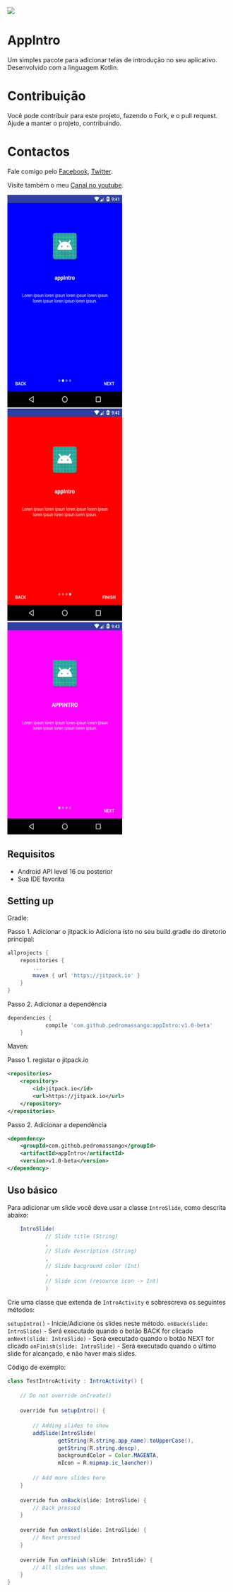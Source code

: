 
[![](https://jitpack.io/v/pedromassango/appIntro.svg)](https://jitpack.io/#pedromassango/appIntro)

# AppIntro
Um simples pacote para adicionar telas de introdução no seu aplicativo. Desenvolvido com a linguagem Kotlin.

# Contribuição
Você pode contribuir para este projeto, fazendo o Fork, e o pull request. Ajude a manter o projeto, contribuindo.

# Contactos
Fale comigo pelo <a href="https://www.facebook.com/pedromassango.m">Facebook</a>, <a href="https://twitter.com/pedro_massango3">Twitter</a>.

Visite também o meu <a href="https://www.youtube.com/channel/UCBiJzXGvkuT9aG2Yq8BYYnQ">Canal no youtube</a>.

<img src="/screenshots/device-2018-02-01-154210.png" width="260" height="480"> <img src="/screenshots/device-2018-02-01-154304.png" width="260" height="480"> <img src="/screenshots/device-2018-02-01-154329.png" width="260" height="480">

## Requisitos
- Android API level 16 ou posterior
- Sua IDE favorita

## Setting up

Gradle:

Passo 1. Adicionar o jitpack.io
Adiciona isto no seu build.gradle do diretorio principal:
```groovy
allprojects {
	repositories {
		...
		maven { url 'https://jitpack.io' }
	}
}
```

Passo 2. Adicionar a dependência
```groovy
dependencies {
	        compile 'com.github.pedromassango:appIntro:v1.0-beta'
	}
```


Maven:

Passo 1. registar o jitpack.io
```xml
<repositories>
	<repository>
	    <id>jitpack.io</id>
	    <url>https://jitpack.io</url>
	</repository>
</repositories>
```

Passo 2. Adicionar a dependência

```xml
<dependency>
    <groupId>com.github.pedromassango</groupId>
    <artifactId>appIntro</artifactId>
    <version>v1.0-beta</version>
</dependency>
```

## Uso básico

Para adicionar um slide você deve usar a classe `IntroSlide`, como descrita abaixo:
```java
    IntroSlide(
            // Slide title (String)
            ,
            // Slide description (String)
            ,
            // Slide bacground color (Int)
            ,
            // Slide icon (resource icon -> Int)
            )
```


Crie uma classe que extenda de `IntroActivity` e sobrescreva os seguintes métodos:

`setupIntro()` - Inicie/Adicione os slides neste método.
`onBack(slide: IntroSlide)` - Será executado quando o botão BACK for clicado
`onNext(slide: IntroSlide)` - Será executado quando o botão NEXT for clicado
`onFinish(slide: IntroSlide)` - Será executado quando o último slide for alcançado, e não haver mais slides.

Código de exemplo:
```java
class TestIntroActivity : IntroActivity() {

    // Do not override onCreate()

    override fun setupIntro() {

        // Adding slides to show
        addSlide(IntroSlide(
                getString(R.string.app_name).toUpperCase(),
                getString(R.string.descp),
                backgroundColor = Color.MAGENTA,
                mIcon = R.mipmap.ic_launcher))

        // Add more slides here
    }

    override fun onBack(slide: IntroSlide) {
        // Back pressed
    }

    override fun onNext(slide: IntroSlide) {
        // Next pressed
    }

    override fun onFinish(slide: IntroSlide) {
        // All slides was shown.
    }
}
```